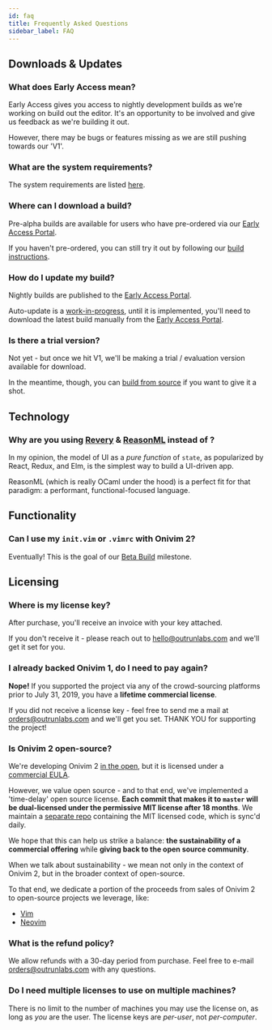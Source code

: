 ```yaml
---
id: faq
title: Frequently Asked Questions
sidebar_label: FAQ
---
```


## Downloads & Updates

### What does Early Access mean?

Early Access gives you access to nightly development builds as we're working on build out the editor. It's an opportunity to be involved and give us feedback as we're building it out.

However, there may be bugs or features missing as we are still pushing towards our 'V1'.

### What are the system requirements?

The system requirements are listed [here](https://onivim.github.io/docs/getting-started/installation#system-requirements).

### Where can I download a build?

Pre-alpha builds are available for users who have pre-ordered via our [Early Access Portal](https://v2.onivim.io/early-access-portal).

If you haven't pre-ordered, you can still try it out by following our [build instructions](../for-developers/building).

### How do I update my build?

Nightly builds are published to the [Early Access Portal](https://v2.onivim.io/early-access-portal).

Auto-update is a [work-in-progress](https://github.com/onivim/oni2/issues/559), until it is implemented, you'll need to download the latest build manually from the [Early Access Portal](https://v2.onivim.io/early-access-portal).

### Is there a trial version?

Not yet - but once we hit V1, we'll be making a trial / evaluation version available for download.

In the meantime, though, you can [build from source](https://onivim.github.io/docs/for-developers/building) if you want to give it a shot.
## Technology

### Why are you using [Revery](https://outrunlabs.com/revery) & [ReasonML](https://reasonml.github.io) instead of <insert favorite tech stack>?

In my opinion, the model of UI as a _pure function_ of `state`, as popularized by React, Redux, and Elm, is the simplest way to build a UI-driven app.

ReasonML (which is really OCaml under the hood) is a perfect fit for that paradigm: a performant, functional-focused language.

## Functionality

### Can I use my `init.vim` or `.vimrc` with Onivim 2?

Eventually! This is the goal of our [Beta Build](https://v2.onivim.io/#timeline) milestone.

## Licensing

### Where is my license key?

After purchase, you'll receive an invoice with your key attached.

If you don't receive it - please reach out to [hello@outrunlabs.com](mailto:hello@outrunlabs.com) and we'll get it set for you.

### I already backed Onivim 1, do I need to pay again?

__Nope!__ If you supported the project via any of the crowd-sourcing platforms prior to July 31, 2019, you have a __lifetime commercial license__.

If you did not receive a license key - feel free to send me a mail at [orders@outrunlabs.com](mailto:orders@outrunlabs.com) and we'll get you set. THANK YOU for supporting the project!

### Is Onivim 2 open-source?

We're developing Onivim 2 [in the open](https://github.com/onivim/oni2), but it is licensed under a [commercial EULA](https://github.com/onivim/oni2/blob/master/Outrun-Labs-EULA-v1.1.md).

However, we value open source - and to that end, we've implemented a 'time-delay' open source license. __Each commit that makes it to `master` will be dual-licensed under the permissive MIT license after 18 months__.
We maintain a [separate repo](https://github.com/onivim/oni2-mit) containing the MIT licensed code, which is sync'd daily. 

We hope that this can help us strike a balance: __the sustainability of a commercial offering__ while __giving back to the open source community__.

When we talk about sustainability - we mean not only in the context of Onivim 2, but in the broader context of open-source. 

To that end, we dedicate a portion of the proceeds from sales of Onivim 2 to open-source projects we leverage, like:
- [Vim](https://www.vim.org/sponsor/hall_of_honour.php)
- [Neovim](https://salt.bountysource.com/teams/neovim/supporters)

### What is the refund policy?

We allow refunds with a 30-day period from purchase. Feel free to e-mail [orders@outrunlabs.com](mailto:orders@outrunlabs.com) with any questions.

### Do I need multiple licenses to use on multiple machines?

There is no limit to the number of machines you may use the license on, as long as _you_ are the user. The license keys are _per-user_, not _per-computer_.

